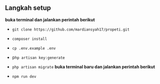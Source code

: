 
## Langkah setup

**buka terminal dan jalankan perintah berikut**
 - `git clone https://github.com/mardiansyah17/propeti.git`
 - `composer install`
 - `cp .env.example .env`
 - p`hp artisan key:generate`
 - `php artisan migrate`
 **buka terminal baru dan jalankan perintah berikut**
 
 - `npm run dev`
